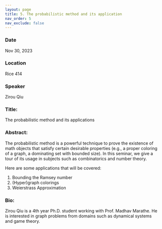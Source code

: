 ```yaml
---
layout: page
title: 5. The probabilistic method and its application
nav_order: 5
nav_exclude: false
---
```


### Date
Nov 30, 2023

### Location
Rice 414

### Speaker
Zirou Qiu

### Title:
The probabilistic method and its applications

### Abstract:
The probabilistic method is a powerful technique to prove the existence of math objects that satisfy certain desirable properties (e.g., a proper coloring of a graph, a dominating set with bounded size). In this seminar, we give a tour of its usage in subjects such as combinatorics and number theory.

Here are some applications that will be covered:

1. Bounding the Ramsey number
2. (Hyper)graph colorings
3. Weierstrass Approximation

### Bio:
Zirou Qiu is a 4th year Ph.D. student working with Prof. Madhav Marathe. He is interested in graph problems from domains such as dynamical systems and game theory. 
